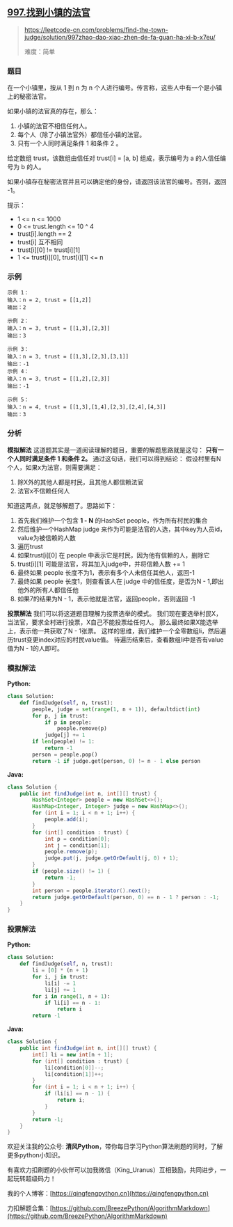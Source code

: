 ## [997.找到小镇的法官](https://leetcode-cn.com/problems/find-the-town-judge/solution/997zhao-dao-xiao-zhen-de-fa-guan-ha-xi-b-x7eu/)
> https://leetcode-cn.com/problems/find-the-town-judge/solution/997zhao-dao-xiao-zhen-de-fa-guan-ha-xi-b-x7eu/
> 
> 难度：简单

### 题目
在一个小镇里，按从 1 到 n 为 n 个人进行编号。传言称，这些人中有一个是小镇上的秘密法官。

如果小镇的法官真的存在，那么：
1. 小镇的法官不相信任何人。
2. 每个人（除了小镇法官外）都信任小镇的法官。 
3. 只有一个人同时满足条件 1 和条件 2 。

给定数组 trust，该数组由信任对 trust[i] = [a, b] 组成，表示编号为 a 的人信任编号为 b 的人。

如果小镇存在秘密法官并且可以确定他的身份，请返回该法官的编号。否则，返回 -1。

提示：
- 1 <= n <= 1000
- 0 <= trust.length <= 10 ^ 4
- trust[i].length == 2
- trust[i] 互不相同
- trust[i][0] != trust[i][1]
- 1 <= trust[i][0], trust[i][1] <= n

### 示例
```
示例 1：
输入：n = 2, trust = [[1,2]]
输出：2

示例 2：
输入：n = 3, trust = [[1,3],[2,3]]
输出：3

示例 3：
输入：n = 3, trust = [[1,3],[2,3],[3,1]]
输出：-1
示例 4：
输入：n = 3, trust = [[1,2],[2,3]]
输出：-1

示例 5：
输入：n = 4, trust = [[1,3],[1,4],[2,3],[2,4],[4,3]]
输出：3
```

### 分析
**模拟解法**
这道题其实是一道阅读理解的题目，重要的解题思路就是这句：
**只有一个人同时满足条件 1 和条件 2。**
通过这句话，我们可以得到结论：
假设村里有N个人，如果x为法官，则需要满足：
1. 除X外的其他人都是村民，且其他人都信赖法官
2. 法官x不信赖任何人

知道这两点，就足够解题了。思路如下：

1. 首先我们维护一个包含 **1 - N** 的HashSet people，作为所有村民的集合
2. 然后维护一个HashMap judge 来作为可能是法官的人选，其中key为人员id，value为被信赖的人数
3. 遍历trust
4. 如果trust[i][0] 在 people 中表示它是村民，因为他有信赖的人，删除它
5. trust[i][1] 可能是法官，将其加入judge中，并将信赖人数 += 1
6. 最终如果 people 长度不为1，表示有多个人未信任其他人，返回-1
7. 最终如果 people 长度1，则查看该人在 judge 中的信任度，是否为N - 1,即出他外的所有人都信任他
8. 如果7的结果为N - 1，表示他就是法官，返回people，否则返回 -1 

**投票解法**
我们可以将这道题目理解为投票选举的模式。
我们现在要选举村民X，当法官，要求全村进行投票，X自己不能投票给任何人。
那么最终如果X能选举上，表示他一共获取了N - 1张票。
这样的思维，我们维护一个全零数组li，然后遍历trust变更index对应的村民value值。
待遍历结束后，查看数组li中是否有value值为N - 1的人即可。

### 模拟解法

**Python:**

```python
class Solution:
    def findJudge(self, n, trust):
        people, judge = set(range(1, n + 1)), defaultdict(int)
        for p, j in trust:
            if p in people:
                people.remove(p)
            judge[j] += 1
        if len(people) != 1:
            return -1
        person = people.pop()
        return -1 if judge.get(person, 0) != n - 1 else person
```

**Java:**

```java
class Solution {
    public int findJudge(int n, int[][] trust) {
        HashSet<Integer> people = new HashSet<>();
        HashMap<Integer, Integer> judge = new HashMap<>();
        for (int i = 1; i < n + 1; i++) {
            people.add(i);
        }
        for (int[] condition : trust) {
            int p = condition[0];
            int j = condition[1];
            people.remove(p);
            judge.put(j, judge.getOrDefault(j, 0) + 1);
        }
        if (people.size() != 1) {
            return -1;
        }
        int person = people.iterator().next();
        return judge.getOrDefault(person, 0) == n - 1 ? person : -1;
    }
}
```

### 投票解法
**Python:**

```python
class Solution:
    def findJudge(self, n, trust):
        li = [0] * (n + 1)
        for i, j in trust:
            li[i] -= 1
            li[j] += 1
        for i in range(1, n + 1):
            if li[i] == n - 1:
                return i
        return -1
```

**Java:**

```java
class Solution {
    public int findJudge(int n, int[][] trust) {
        int[] li = new int[n + 1];
        for (int[] condition : trust) {
            li[condition[0]]--;
            li[condition[1]]++;
        }
        for (int i = 1; i < n + 1; i++) {
            if (li[i] == n - 1) {
                return i;
            }
        }
        return -1;
    }
}
```

欢迎关注我的公众号: **清风Python**，带你每日学习Python算法刷题的同时，了解更多python小知识。

有喜欢力扣刷题的小伙伴可以加我微信（King_Uranus）互相鼓励，共同进步，一起玩转超级码力！

我的个人博客：[https://qingfengpython.cn](https://qingfengpython.cn)

力扣解题合集：[https://github.com/BreezePython/AlgorithmMarkdown](https://github.com/BreezePython/AlgorithmMarkdown)